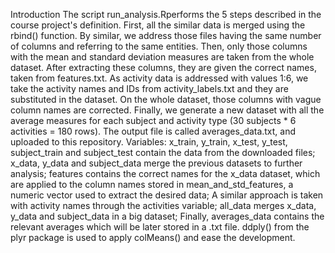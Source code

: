 Introduction
The script run_analysis.Rperforms the 5 steps described in the course project's definition.
First, all the similar data is merged using the rbind() function. By similar, we address those files having the same number of columns and referring to the same entities.
Then, only those columns with the mean and standard deviation measures are taken from the whole dataset. After extracting these columns, they are given the correct names, taken from features.txt.
As activity data is addressed with values 1:6, we take the activity names and IDs from activity_labels.txt and they are substituted in the dataset.
On the whole dataset, those columns with vague column names are corrected.
Finally, we generate a new dataset with all the average measures for each subject and activity type (30 subjects * 6 activities = 180 rows). The output file is called averages_data.txt, and uploaded to this repository.
Variables:
x_train, y_train, x_test, y_test, subject_train and subject_test contain the data from the downloaded files;
x_data, y_data and subject_data merge the previous datasets to further analysis;
features contains the correct names for the x_data dataset, which are applied to the column names stored in mean_and_std_features, a numeric vector used to extract the desired data;
A similar approach is taken with activity names through the activities variable;
all_data merges x_data, y_data and subject_data in a big dataset;
Finally, averages_data contains the relevant averages which will be later stored in a .txt file. ddply() from the plyr package is used to apply colMeans() and ease the development.
